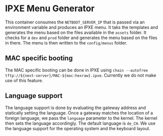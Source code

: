 # IPXE Menu Generator

This container consumes the `NETBOOT_SERVER_IP` that is passed via an environment variable and produces an IPXE menu. It taks the templates and generates the menu based on the files available in the `assets` folder. It checks for a `dev` and `prod` folder and generates the menu based on the files in there. The menu is then written to the `config/menus` folder.

## MAC specific booting

The MAC specific booting can be done in IPXE using `chain --autofree tftp://${next-server}/MAC-${mac:hexraw}.ipxe`. Currently we do not make use of this feature.

## Language support

The language support is done by evaluating the gateway address and statically setting the language. Once a gateway matches the location of a foreign language, we pass the `language` parameter to the kernel. The kernel then sets the language accordingly. The default language is `de_CH`. We use the language support for the operating system and the keyboard layout.
